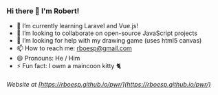 ### Hi there 👋 I'm Robert!

<!--
**rboesp/rboesp** is a ✨ _special_ ✨ repository because its `README.md` (this file) appears on your GitHub profile.
-->

- 🌱 I’m currently learning Laravel and Vue.js!
- 👯 I’m looking to collaborate on open-source JavaScript projects
- 🤔 I’m looking for help with my drawing game (uses html5 canvas)
- 📫 How to reach me: rboesp@gmail.com
- 😄 Pronouns: He / Him
- ⚡ Fun fact: I owm a maincoon kitty 🐈

###### Website at [https://rboesp.github.io/pwr/](https://rboesp.github.io/pwr/)

